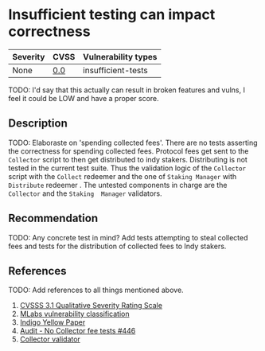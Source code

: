# Insufficient testing can impact correctness

| Severity | CVSS | Vulnerability types |
| -- | -- | -- |
| None | [0.0]() | insufficient-tests |

TODO: I'd say that this actually can result in broken features and vulns, I feel it could be LOW and have a proper score.

## Description

TODO: Elaboraste on 'spending collected fees'.
There are no tests asserting the correctness for spending collected fees. 
Protocol fees get sent to the `Collector` script to then get distributed to indy stakers. Distributing is not tested in the current test suite. Thus the validation logic of the `Collector` script with the `Collect` redeemer and the one of `Staking Manager` with `Distribute` redeemer .   The untested components in charge are the `Collector` and the `Staking  Manager` validators.

## Recommendation

TODO: Any concrete test in mind?
Add tests attempting to steal collected fees and tests for the distribution of collected fees to Indy stakers.

## References

TODO: Add references to all things mentioned above.

1. [CVSSS 3.1 Qualitative Severity Rating Scale](https://www.first.org/cvss/v3.1/specification-document)
2. [MLabs vulnerability classification](https://www.notion.so/Vulnerability-Types-ad39253c84ce443a82b835d94d765ba2)
3. [Indigo Yellow Paper](https://indigoprotocol.io/wp-content/uploads/2022/01/yellowpaper.pdf)
4. [Audit - No Collector fee tests #446](https://github.com/IndigoProtocol/smart-contracts/pull/446)
5. [Collector validator](https://github.com/IndigoProtocol/smart-contracts/blob/audit/main/src/Indigo/Contracts/Collector/OnChain.hs#L30)
